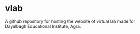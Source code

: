 # vlab
A github repository for hosting the website of virtual lab made for Dayalbagh Educational Institute, Agra.
